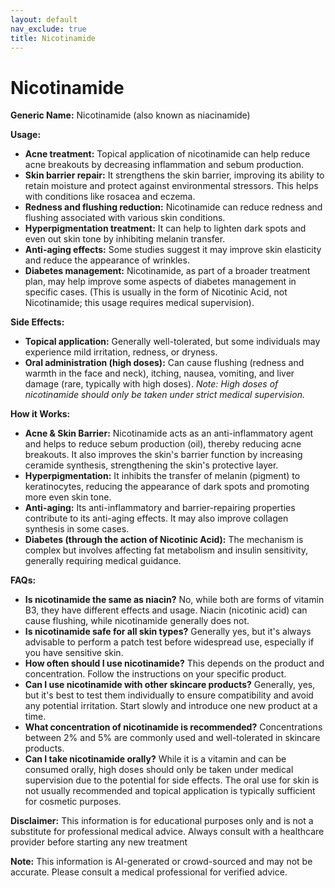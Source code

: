 ```yaml
---
layout: default
nav_exclude: true
title: Nicotinamide
---
```


# Nicotinamide

**Generic Name:** Nicotinamide (also known as niacinamide)

**Usage:**

* **Acne treatment:** Topical application of nicotinamide can help reduce acne breakouts by decreasing inflammation and sebum production.
* **Skin barrier repair:**  It strengthens the skin barrier, improving its ability to retain moisture and protect against environmental stressors. This helps with conditions like rosacea and eczema.
* **Redness and flushing reduction:** Nicotinamide can reduce redness and flushing associated with various skin conditions.
* **Hyperpigmentation treatment:** It can help to lighten dark spots and even out skin tone by inhibiting melanin transfer.
* **Anti-aging effects:**  Some studies suggest it may improve skin elasticity and reduce the appearance of wrinkles.
* **Diabetes management:**  Nicotinamide, as part of a broader treatment plan, may help improve some aspects of diabetes management in specific cases.  (This is usually in the form of Nicotinic Acid, not Nicotinamide; this usage requires medical supervision).

**Side Effects:**

* **Topical application:** Generally well-tolerated, but some individuals may experience mild irritation, redness, or dryness.
* **Oral administration (high doses):**  Can cause flushing (redness and warmth in the face and neck), itching, nausea, vomiting, and liver damage (rare, typically with high doses).  *Note:  High doses of nicotinamide should only be taken under strict medical supervision.*

**How it Works:**

* **Acne & Skin Barrier:** Nicotinamide acts as an anti-inflammatory agent and helps to reduce sebum production (oil), thereby reducing acne breakouts. It also improves the skin's barrier function by increasing ceramide synthesis, strengthening the skin's protective layer.
* **Hyperpigmentation:** It inhibits the transfer of melanin (pigment) to keratinocytes, reducing the appearance of dark spots and promoting more even skin tone.
* **Anti-aging:** Its anti-inflammatory and barrier-repairing properties contribute to its anti-aging effects.  It may also improve collagen synthesis in some cases.
* **Diabetes (through the action of Nicotinic Acid):** The mechanism is complex but involves affecting fat metabolism and insulin sensitivity, generally requiring medical guidance.


**FAQs:**

* **Is nicotinamide the same as niacin?**  No, while both are forms of vitamin B3, they have different effects and usage. Niacin (nicotinic acid) can cause flushing, while nicotinamide generally does not.
* **Is nicotinamide safe for all skin types?** Generally yes, but it's always advisable to perform a patch test before widespread use, especially if you have sensitive skin.
* **How often should I use nicotinamide?** This depends on the product and concentration. Follow the instructions on your specific product.
* **Can I use nicotinamide with other skincare products?**  Generally, yes, but it's best to test them individually to ensure compatibility and avoid any potential irritation.  Start slowly and introduce one new product at a time.
* **What concentration of nicotinamide is recommended?** Concentrations between 2% and 5% are commonly used and well-tolerated in skincare products.
* **Can I take nicotinamide orally?**  While it is a vitamin and can be consumed orally, high doses should only be taken under medical supervision due to the potential for side effects.  The oral use for skin is not usually recommended and topical application is typically sufficient for cosmetic purposes.


**Disclaimer:** This information is for educational purposes only and is not a substitute for professional medical advice.  Always consult with a healthcare provider before starting any new treatment

**Note:** This information is AI-generated or crowd-sourced and may not be accurate. Please consult a medical professional for verified advice.